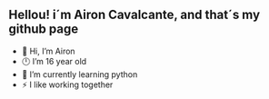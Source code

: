 ## Hellou! i´m Airon Cavalcante, and that´s my github page

- 👋 Hi, I’m Airon
- 🕛 I’m 16 year old
- 🌱 I’m currently learning python
- ⚡ I like working together

<!---
Airon32/Airon32 is a ✨ special ✨ repository because its `README.md` (this file) appears on your GitHub profile.
You can click the Preview link to take a look at your changes.
--->
